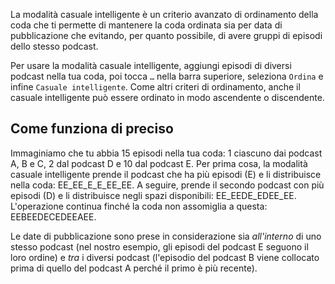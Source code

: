 La modalità casuale intelligente è un criterio avanzato di ordinamento della coda che ti permette di mantenere la coda ordinata sia per data di pubblicazione che evitando, per quanto possibile, di avere gruppi di episodi dello stesso podcast.

Per usare la modalità casuale intelligente, aggiungi episodi di diversi podcast nella tua coda, poi tocca `…` nella barra superiore, seleziona `Ordina` e infine `Casuale intelligente`. Come altri criteri di ordinamento, anche il casuale intelligente può essere ordinato in modo ascendente o discendente.

## Come funziona di preciso

Immaginiamo che tu abbia 15 episodi nella tua coda: 1 ciascuno dai podcast A, B e C, 2 dal podcast D e 10 dal podcast E. Per prima cosa, la modalità casuale intelligente prende il podcast che ha più episodi (E) e li distribuisce nella coda: EE_EE_E_E_EE_EE. A seguire, prende il secondo podcast con più episodi (D) e li distribuisce negli spazi disponibili: EE_EEDE_EDEE_EE. L'operazione continua finché la coda non assomiglia a questa: EEBEEDECEDEEAEE.

Le date di pubblicazione sono prese in considerazione sia *all'interno* di uno stesso podcast (nel nostro esempio, gli episodi del podcast E seguono il loro ordine) e *tra* i diversi podcast (l'episodio del podcast B viene collocato prima di quello del podcast A perché il primo è più recente).
